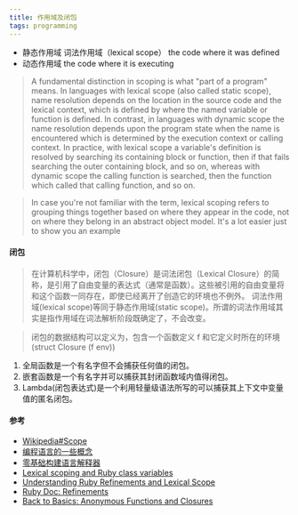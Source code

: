 ```yaml
---
title: 作用域及闭包
tags: programming
---
```



*   静态作用域 词法作用域（lexical scope） the code where it was defined
*   动态作用域 the code where it is executing

> A fundamental distinction in scoping is what "part of a program" means. In languages with lexical scope (also called static scope), name resolution depends on the location in the source code and the lexical context, which is defined by where the named variable or function is defined. In contrast, in languages with dynamic scope the name resolution depends upon the program state when the name is encountered which is determined by the execution context or calling context. In practice, with lexical scope a variable's definition is resolved by searching its containing block or function, then if that fails searching the outer containing block, and so on, whereas with dynamic scope the calling function is searched, then the function which called that calling function, and so on.

> In case you're not familiar with the term, lexical scoping refers to grouping things together based on where they appear in the code, not on where they belong in an abstract object model. It's a lot easier just to show you an example

#### 闭包

> 在计算机科学中，闭包（Closure）是词法闭包（Lexical Closure）的简称，是引用了自由变量的表达式（通常是函数）。这些被引用的自由变量将和这个函数一同存在，即使已经离开了创造它的环境也不例外。 词法作用域(lexical scope)等同于静态作用域(static scope)。所谓的词法作用域其实是指作用域在词法解析阶段既确定了，不会改变。

> 闭包的数据结构可以定义为，包含一个函数定义 f 和它定义时所在的环境 (struct Closure (f env))

  1.  全局函数是一个有名字但不会捕获任何值的闭包。
  1.  嵌套函数是一个有名字并可以捕获其封闭函数域内值得闭包。
  1.  Lambda(闭包表达式)是一个利用轻量级语法所写的可以捕获其上下文中变量值的匿名闭包。

#### 参考

*   [Wikipedia#Scope](https://en.wikipedia.org/wiki/Scope_(computer_science)#Lexical_scope_vs.\_dynamic_scope)
*   [编程语言的一些概念](http://jameszhan.github.io/2014/09/25/programming-languages-concepts.html)
*   [零基础构建语言解释器](http://jameszhan.github.io/2015/04/01/build-interpret-from-zero.html)
*   [Lexical scoping and Ruby class variables](http://blog.honeybadger.io/lexical-scoping-and-ruby-class-variables/)
*   [Understanding Ruby Refinements and Lexical Scope](http://blog.honeybadger.io/understanding-ruby-refinements-and-lexical-scope/)
*   [Ruby Doc: Refinements](http://ruby-doc.org/core-2.1.1/doc/syntax/refinements_rdoc.html)
*   [Back to Basics: Anonymous Functions and Closures](https://robots.thoughtbot.com/back-to-basics-anonymous-functions-and-closures)
